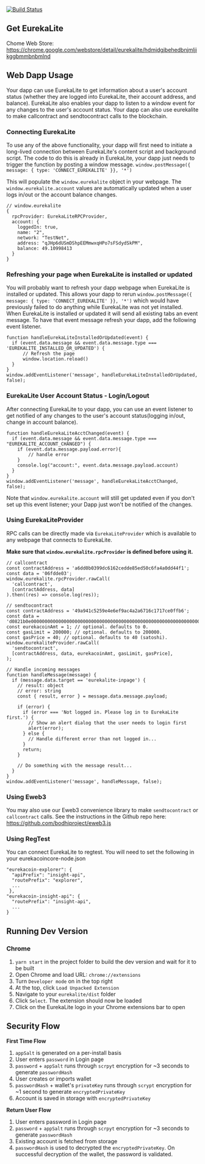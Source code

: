 [![Build Status](https://travis-ci.org/bodhiproject/eurekalite.svg?branch=master)](https://travis-ci.org/bodhiproject/eurekalite)

## Get EurekaLite
Chome Web Store: https://chrome.google.com/webstore/detail/eurekalite/hdmjdgjbehedbnjmljikggbmmbnbmlnd

## Web Dapp Usage

Your dapp can use EurekaLite to get information about a user's account status (whether they are logged into EurekaLite, their account address, and balance). EurekaLite also enables your dapp to listen to a window event for any changes to the user's account status.
Your dapp can also use eurekalite to make callcontract and sendtocontract calls to the blockchain. 

### Connecting EurekaLite
To use any of the above functionality, your dapp will first need to initiate a long-lived connection between EurekaLite's content script and background script.
The code to do this is already in EurekaLite, your dapp just needs to trigger the function by posting a window message.
`window.postMessage({ message: { type: 'CONNECT_EUREKALITE' }}, '*')`

This will populate the `window.eurekalite` object in your webpage. The `window.eurekalite.account` values are automatically updated when a user logs in/out or the account balance changes.

```
// window.eurekalite
{
  rpcProvider: EurekaLiteRPCProvider,
  account: {
    loggedIn: true, 
    name: "2", 
    network: "TestNet", 
    address: "qJHp6dUSmDShpEEMmwxqHPo7sFSdydSkPM", 
    balance: 49.10998413 
  }
}
```

### Refreshing your page when EurekaLite is installed or updated
You will probably want to refresh your dapp webpage when EurekaLite is installed or updated. This allows your dapp to rerun
`window.postMessage({ message: { type: 'CONNECT_EUREKALITE' }}, '*')`
which would have previously failed to do anything while EurekaLite was not yet installed. 
When EurekaLite is installed or updated it will send all existing tabs an event message. To have that event message refresh your dapp, add the following event listener.

```
function handleEurekaLiteInstalledOrUpdated(event) {
  if (event.data.message && event.data.message.type === 'EUREKALITE_INSTALLED_OR_UPDATED') {
      // Refresh the page
      window.location.reload()
  }
}  
window.addEventListener('message', handleEurekaLiteInstalledOrUpdated, false);
```

### EurekaLite User Account Status - Login/Logout
After connecting EurekaLite to your dapp, you can use an event listener to get notified of any changes to the user's account status(logging in/out, change in account balance).

```
function handleEurekaLiteAcctChanged(event) {
  if (event.data.message && event.data.message.type === "EUREKALITE_ACCOUNT_CHANGED") {
  	if (event.data.message.payload.error){
  		// handle error
  	}
    console.log("account:", event.data.message.payload.account)
  }
}
window.addEventListener('message', handleEurekaLiteAcctChanged, false);
```

Note that `window.eurekalite.account` will still get updated even if you don't set up this event listener; your Dapp just won't be notified of the changes.

### Using EurekaLiteProvider

RPC calls can be directly made via `EurekaLiteProvider` which is available to any webpage that connects to EurekaLite.

**Make sure that `window.eurekalite.rpcProvider` is defined before using it.**

```
// callcontract
const contractAddress = 'a6dd0b0399dc6162cedde85ed50c6fa4a0dd44f1';
const data = '06fdde03';
window.eurekalite.rpcProvider.rawCall(
  'callcontract',
  [contractAddress, data]
).then((res) => console.log(res));

// sendtocontract
const contractAddress = '49a941c5259e4e6ef9ac4a2a6716c1717ce0ffb6';
const data = 'd0821b0e0000000000000000000000000000000000000000000000000000000000000001';
const eurekacoinAmt = 1; // optional. defaults to 0.
const gasLimit = 200000; // optional. defaults to 200000.
const gasPrice = 40; // optional. defaults to 40 (satoshi).
window.eurekaliteProvider.rawCall(
  'sendtocontract',
  [contractAddress, data, eurekacoinAmt, gasLimit, gasPrice],
);

// Handle incoming messages
function handleMessage(message) {
  if (message.data.target == 'eurekalite-inpage') {
    // result: object
    // error: string
    const { result, error } = message.data.message.payload;
    
    if (error) {
      if (error === 'Not logged in. Please log in to EurekaLite first.') {
        // Show an alert dialog that the user needs to login first
        alert(error);
      } else {
        // Handle different error than not logged in...
      }
      return;
    }

    // Do something with the message result...
  }
}
window.addEventListener('message', handleMessage, false);
```

### Using Eweb3
You may also use our Eweb3 convenience library to make `sendtocontract` or `callcontract` calls. See the instructions in the Github repo here: https://github.com/bodhiproject/eweb3.js

### Using RegTest
You can connect EurekaLite to regtest. You will need to set the following in your eurekacoincore-node.json

```
"eurekacoin-explorer": {
  "apiPrefix": "insight-api",
  "routePrefix": "explorer",
  ...
 },
"eurekacoin-insight-api": {
  "routePrefix": "insight-api",
  ...
}  
```

## Running Dev Version
### Chrome
1. `yarn start` in the project folder to build the dev version and wait for it to be built
2. Open Chrome and load URL: `chrome://extensions`
3. Turn `Developer mode` on in the top right
4. At the top, click `Load Unpacked Extension`
5. Navigate to your `eurekalite/dist` folder
6. Click `Select`. The extension should now be loaded
7. Click on the EurekaLite logo in your Chrome extensions bar to open

## Security Flow
**First Time Flow**
1. `appSalt` is generated on a per-install basis
2. User enters `password` in Login page
3. `password` + `appSalt` runs through `scrpyt` encryption for ~3 seconds to generate `passwordHash`
4. User creates or imports wallet
5. `passwordHash` + wallet's `privateKey` runs through `scrypt` encryption for ~1 second to generate `encryptedPrivateKey`
6. Account is saved in storage with `encryptedPrivateKey`

**Return User Flow**
1. User enters password in Login page
2. `password` + `appSalt` runs through `scrpyt` encryption for ~3 seconds to generate `passwordHash`
3. Existing account is fetched from storage
4. `passwordHash` is used to decrypted the `encryptedPrivateKey`. On successful decryption of the wallet, the password is validated.
